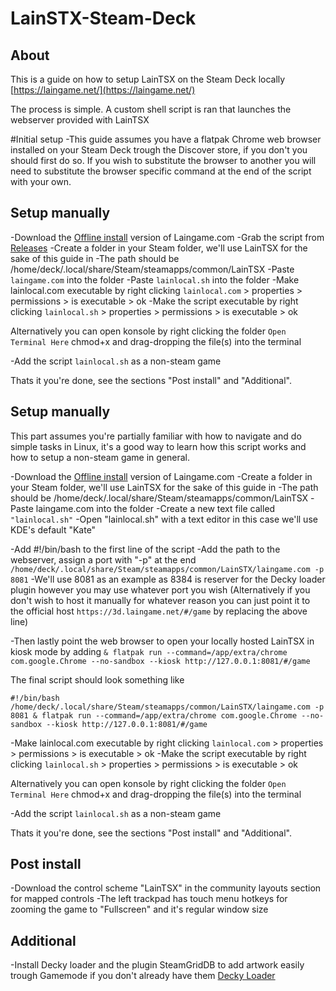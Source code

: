 # LainSTX-Steam-Deck

## About
This is a guide on how to setup LainTSX on the Steam Deck locally
[https://laingame.net/](https://laingame.net/)

The process is simple. A custom shell script is ran that launches the webserver provided with LainTSX

#Initial setup
-This guide assumes you have a flatpak Chrome web browser installed on your Steam Deck trough the Discover store, if you don't you should first do so. If you wish to substitute the browser to another you will need to substitute the browser specific command at the end of the script with your own.

## Setup manually
-Download the [Offline install](https://laingame.net/offline.html) version of Laingame.com
-Grab the script from [Releases](https://github.com/Allunatik/Tsukihime-Trial-Edition-1999-EN-TL/releases)
-Create a folder in your Steam folder, we'll use LainTSX for the sake of this guide in 
-The path should be /home/deck/.local/share/Steam/steamapps/common/LainTSX
-Paste ```laingame.com``` into the folder
-Paste ```lainlocal.sh``` into the folder
-Make lainlocal.com executable by right clicking ```lainlocal.com``` > properties > permissions > is executable > ok
-Make the script executable by right clicking ```lainlocal.sh``` > properties > permissions > is executable > ok

Alternatively you can open konsole by right clicking the folder ```Open Terminal Here``` chmod+x and drag-dropping the file(s) into the terminal

-Add the script ```lainlocal.sh``` as a non-steam game

Thats it you're done, see the sections "Post install" and "Additional".

## Setup manually
This part assumes you're partially familiar with how to navigate and do simple tasks in Linux, it's a good way to learn how this script works and how to setup a non-steam game in general.

-Download the [Offline install](https://laingame.net/offline.html) version of Laingame.com
-Create a folder in your Steam folder, we'll use LainTSX for the sake of this guide in 
-The path should be /home/deck/.local/share/Steam/steamapps/common/LainTSX
-Paste laingame.com into the folder
-Create a new text file called ```"lainlocal.sh"```
-Open "lainlocal.sh" with a text editor in this case we'll use KDE's default "Kate"

-Add #!/bin/bash to the first line of the script
-Add the path to the webserver, assign a port with "-p" at the end ```/home/deck/.local/share/Steam/steamapps/common/LainSTX/laingame.com -p 8081```
-We'll use 8081 as an example as 8384 is reserver for the Decky loader plugin however you may use whatever port you wish
(Alternatively if you don't wish to host it manually for whatever reason you can just point it to the official host ```https://3d.laingame.net/#/game``` by replacing the above line)

-Then lastly point the web browser to open your locally hosted LainTSX in kiosk mode by adding
```& flatpak run --command=/app/extra/chrome com.google.Chrome --no-sandbox --kiosk http://127.0.0.1:8081/#/game```


The final script should look something like
```
#!/bin/bash
/home/deck/.local/share/Steam/steamapps/common/LainSTX/laingame.com -p 8081 & flatpak run --command=/app/extra/chrome com.google.Chrome --no-sandbox --kiosk http://127.0.0.1:8081/#/game
```
-Make lainlocal.com executable by right clicking ```lainlocal.com``` > properties > permissions > is executable > ok
-Make the script executable by right clicking ```lainlocal.sh``` > properties > permissions > is executable > ok

Alternatively you can open konsole by right clicking the folder ```Open Terminal Here``` chmod+x and drag-dropping the file(s) into the terminal

-Add the script ```lainlocal.sh``` as a non-steam game

Thats it you're done, see the sections "Post install" and "Additional".

## Post install
-Download the control scheme "LainTSX" in the community layouts section for mapped controls
-The left trackpad has touch menu hotkeys for zooming the game to "Fullscreen" and it's regular window size

## Additional
-Install Decky loader and the plugin SteamGridDB to add artwork easily trough Gamemode if you don't already have them
[Decky Loader](https://github.com/SteamDeckHomebrew/decky-loader)
